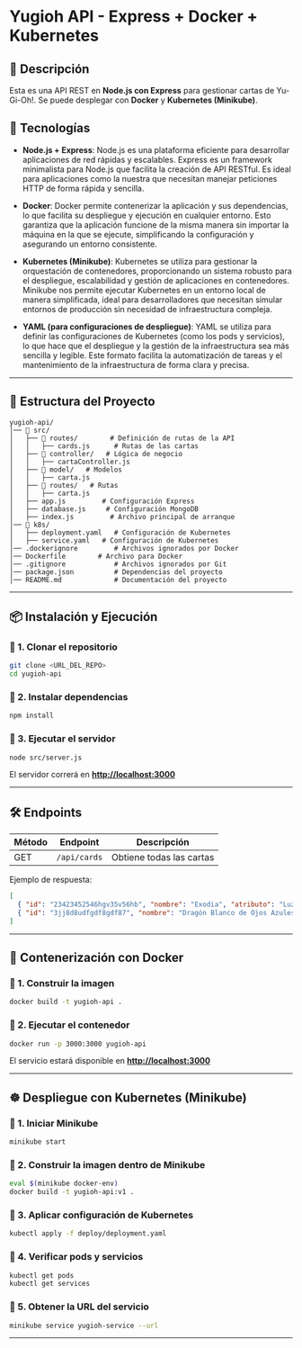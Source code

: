 
# Yugioh API - Express + Docker + Kubernetes

## 📌 Descripción

Esta es una API REST en **Node.js con Express** para gestionar cartas de Yu-Gi-Oh!. Se puede desplegar con **Docker** y **Kubernetes (Minikube)**.

## 🚀 Tecnologías

- **Node.js + Express**: Node.js es una plataforma eficiente para desarrollar aplicaciones de red rápidas y escalables. Express es un framework minimalista para Node.js que facilita la creación de API RESTful. Es ideal para aplicaciones como la nuestra que necesitan manejar peticiones HTTP de forma rápida y sencilla.
  
- **Docker**: Docker permite contenerizar la aplicación y sus dependencias, lo que facilita su despliegue y ejecución en cualquier entorno. Esto garantiza que la aplicación funcione de la misma manera sin importar la máquina en la que se ejecute, simplificando la configuración y asegurando un entorno consistente.

- **Kubernetes (Minikube)**: Kubernetes se utiliza para gestionar la orquestación de contenedores, proporcionando un sistema robusto para el despliegue, escalabilidad y gestión de aplicaciones en contenedores. Minikube nos permite ejecutar Kubernetes en un entorno local de manera simplificada, ideal para desarrolladores que necesitan simular entornos de producción sin necesidad de infraestructura compleja.

- **YAML (para configuraciones de despliegue)**: YAML se utiliza para definir las configuraciones de Kubernetes (como los pods y servicios), lo que hace que el despliegue y la gestión de la infraestructura sea más sencilla y legible. Este formato facilita la automatización de tareas y el mantenimiento de la infraestructura de forma clara y precisa.

---

## 📂 Estructura del Proyecto

```
yugioh-api/
│── 📂 src/
│   ├── 📂 routes/        # Definición de rutas de la API
│   │   ├── cards.js      # Rutas de las cartas
│   ├── 📂 controller/   # Lógica de negocio
│   │   ├── cartaController.js  
│   ├── 📂 model/   # Modelos
│   │   ├── carta.js  
│   ├── 📂 routes/   # Rutas
│   │   ├── carta.js  
│   ├── app.js         # Configuración Express
│   ├── database.js     # Configuración MongoDB
│   ├── index.js         # Archivo principal de arranque
│── 📂 k8s/  
│   ├── deployment.yaml   # Configuración de Kubernetes
│   ├── service.yaml   # Configuración de Kubernetes
│── .dockerignore         # Archivos ignorados por Docker
│── Dockerfile        # Archivo para Docker
│── .gitignore            # Archivos ignorados por Git
│── package.json          # Dependencias del proyecto
│── README.md             # Documentación del proyecto
```

---

## 📦 Instalación y Ejecución

### 🔹 1. Clonar el repositorio

```sh
git clone <URL_DEL_REPO>
cd yugioh-api
```

### 🔹 2. Instalar dependencias

```sh
npm install
```

### 🔹 3. Ejecutar el servidor

```sh
node src/server.js
```

El servidor correrá en [**http://localhost:3000**](http://localhost:3000)

---

## 🛠 Endpoints

| Método | Endpoint     | Descripción              |
| ------ | ------------ | ------------------------ |
| GET    | `/api/cards` | Obtiene todas las cartas |

Ejemplo de respuesta:

```json
[
  { "id": "23423452546hgv35v56hb", "nombre": "Exodia", "atributo": "Luz", "ataque": 1000, "defensa": 1000, "imagen": "https://yugioh.fandom.com/es/wiki/Exodia?file=Foto_exodia%2C_el_prohibido.jpg"},
  { "id": "3jj8d8udfgdf8gdf87", "nombre": "Dragón Blanco de Ojos Azules", "atributo": "Luz", "ataque": 3000, "defensa": 2500, "imagen": "https://yugioh.fandom.com/es/wiki/Drag%C3%B3n_Blanco_de_Ojos_Azules?file=Foto_drag%C3%B3n_blanco_de_ojos_azules.jpg"}
]
```

---

## 🐳 Contenerización con Docker

### 🔹 1. Construir la imagen

```sh
docker build -t yugioh-api .
```

### 🔹 2. Ejecutar el contenedor

```sh
docker run -p 3000:3000 yugioh-api
```

El servicio estará disponible en [**http://localhost:3000**](http://localhost:3000)

---

## ☸️ Despliegue con Kubernetes (Minikube)

### 🔹 1. Iniciar Minikube

```sh
minikube start
```

### 🔹 2. Construir la imagen dentro de Minikube

```sh
eval $(minikube docker-env)
docker build -t yugioh-api:v1 .
```

### 🔹 3. Aplicar configuración de Kubernetes

```sh
kubectl apply -f deploy/deployment.yaml
```

### 🔹 4. Verificar pods y servicios

```sh
kubectl get pods
kubectl get services
```

### 🔹 5. Obtener la URL del servicio

```sh
minikube service yugioh-service --url
```

--- 

